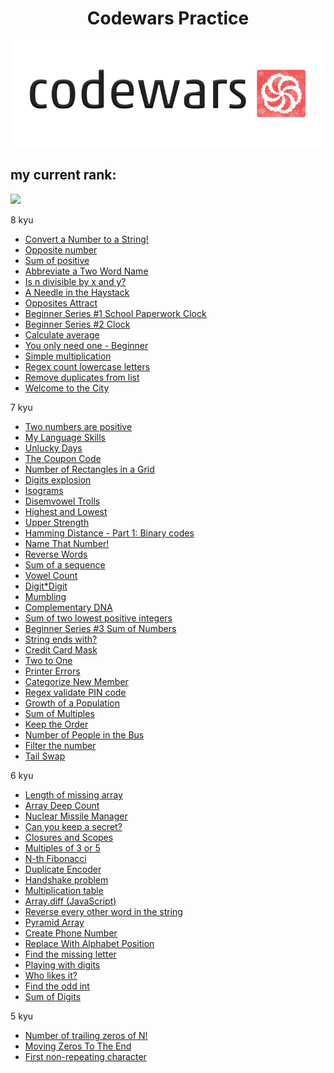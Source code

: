 <h1 align="center">Codewars Practice</h1>
<p align="center">
<img src="codewars.png" margin-left="300px" margin-right="auto"/>
</p>

<h2>my current rank:</h2>
<img src="https://www.codewars.com/users/verystone69/badges/large"/>
<p>8 kyu</p>
<ul>
<li><a href="https://www.codewars.com/kata/reviews/5265326f5fda8eb1160004cb/groups/61d3e81668975c0001d8958b">Convert a Number to a String!</a>
<li><a href="https://www.codewars.com/kata/reviews/56deebdf6a5c28baa9000031/groups/641d91fe26b289000137d92d">Opposite number</a>
<li><a href="https://www.codewars.com/kata/reviews/5715eaf87cf4f3befe00002e/groups/5f78e7537d74a900015f3b70">Sum of positive</a>
<li><a href="https://www.codewars.com/kata/reviews/57eadb85cd143f4c9c0000a5/groups/5817a3d06288546631000040">Abbreviate a Two Word Name</a>
<li><a href="https://www.codewars.com/kata/reviews/5545f1150240a711650000c6/groups/554e9802d002991020000103">Is n divisible by x and y?</a>
<li><a href="https://www.codewars.com/kata/reviews/566770a5e2aefaf7b000002d/groups/5d48f66d2447aa000172d589">A Needle in the Haystack</a>
<li><a href="https://www.codewars.com/kata/reviews/555086ff587c4e3a7e000095/groups/57b5bee1db5b3da2ec0001fb">Opposites Attract</a>
<li><a href="https://www.codewars.com/kata/reviews/55fa902836589109b40000af/groups/6498a2b4d263330001c8134a">Beginner Series #1 School Paperwork Clock</a>
<li><a href="https://www.codewars.com/kata/reviews/55fa41c53658911447000032/groups/56521dfdd4da7a4dc80000a9">Beginner Series #2 Clock</a>
<li><a href="https://www.codewars.com/kata/reviews/5865f9bd2ffb9c2e2f0013af/groups/64af0865a2181600010954b1">Calculate average</a>
<li><a href="https://www.codewars.com/kata/reviews/57cc9785e850d466050000a7/groups/57cccde5d542d3148f0003d6">You only need one - Beginner</a>
<li><a href="https://www.codewars.com/kata/reviews/5837111123bee00d630000be/groups/5839d9ce171f3aac8700020f">Simple multiplication</a>
<li><a href="https://www.codewars.com/kata/reviews/56aa512a19a59b21ff000034/groups/64c6becb94952d0001375414">Regex count lowercase letters</a>
<li><a href="https://www.codewars.com/kata/reviews/580a1bd1b56dcf80b2000031/groups/580aa0729f1fb23551000067">Remove duplicates from list</a>
<li><a href="https://www.codewars.com/kata/reviews/559375e5091cf8e47d00005a/groups/62a6530b98eb29000148775a">Welcome to the City</a>
</ul>
<p>7 kyu</p>
<ul>
<li><a href="https://www.codewars.com/kata/reviews/602efa574781f60001fabf89/groups/64bceb2e37b7b80001bfb12e">Two numbers are positive</a>
<li><a href="https://www.codewars.com/kata/reviews/5b1ac05c46863ccfe00015af/groups/6249e805be5665000101eb62">My Language Skills</a>
<li><a href="https://www.codewars.com/kata/56eb0be52caf798c630013c0/javascript">Unlucky Days</a>
<li><a href="https://www.codewars.com/kata/539de388a540db7fec000642/javascript">The Coupon Code</a>
<li><a href="https://www.codewars.com/kata/556cebcf7c58da564a000045/solutions/javascript">Number of Rectangles in a Grid</a>
<li><a href="https://www.codewars.com/kata/585b1fafe08bae9988000314/javascript">Digits explosion</a>
<li><a href="https://www.codewars.com/kata/54ba84be607a92aa900000f1/javascript">Isograms</a>
<li><a href="https://www.codewars.com/kata/52fba66badcd10859f00097e/javascript">Disemvowel Trolls</a>
<li><a href="https://www.codewars.com/kata/554b4ac871d6813a03000035/javascript">Highest and Lowest</a>
<li><a href="https://www.codewars.com/kata/571640812ad763313600132b/javascript">Upper Strength</a>
<li><a href="https://www.codewars.com/kata/5624e574ec6034c3a20000e6/javascript">Hamming Distance - Part 1: Binary codes</a>
<li><a href="https://www.codewars.com/kata/579ba41ce298a73aaa000255/javascript">Name That Number!</a>
<li><a href="https://www.codewars.com/kata/5259b20d6021e9e14c0010d4">Reverse Words</a>
<li><a href="https://www.codewars.com/kata/586f6741c66d18c22800010a/javascript">Sum of a sequence</a>
<li><a href="https://www.codewars.com/kata/reviews/54ff35d3c1bad9fbfb00021d/groups/62cc7e80ec296e0001580e60">Vowel Count</a>
<li><a href="https://www.codewars.com/kata/reviews/5485f83ed8325edc730001c0/groups/648394988753ae0001beb9c7">Digit*Digit</a>
<li><a href="https://www.codewars.com/kata/reviews/5667eafcfde9ebbd5100002e/groups/57943eddc38ec252bb0004b9">Mumbling</a>
<li><a href="https://www.codewars.com/kata/reviews/554f53f79e5642b6850000ad/groups/648ef5c0f32efd0001735c21">Complementary DNA</a>
<li><a href="https://www.codewars.com/kata/558fc85d8fd1938afb000014/solutions/javascript?filter=me&sort=best_practice&invalids=false">Sum of two lowest positive integers</a>
<li><a href="https://www.codewars.com/kata/55f2b110f61eb01779000053/solutions/javascript?filter=me&sort=best_practice&invalids=false">Beginner Series #3 Sum of Numbers</a>
<li><a href="https://www.codewars.com/kata/reviews/51f2d1cafc9c0f745c000380/groups/575cd0b881ce1de7af00013f">String ends with?</a>
<li><a href="https://www.codewars.com/kata/reviews/5418ac811d3bf3216b000236/groups/6494a6cf104eb90001d74690">Credit Card Mask</a>
<li><a href="https://www.codewars.com/kata/reviews/5656bd079c771d9d4e00001b/groups/565891e1864f843574000034">Two to One</a>
<li><a href="https://www.codewars.com/kata/reviews/56541bb62a8c458476000040/groups/64989cdc0983410001541d54">Printer Errors</a>
<li><a href="https://www.codewars.com/kata/reviews/5506c16fa11c0a0eef0000a3/groups/58d58a77a636b6826a000e85">Categorize New Member </a>
<li><a href="https://www.codewars.com/kata/reviews/55f8abdcb692958d4800000f/groups/596231bca22617aa57000142">Regex validate PIN code</a>
<li><a href="https://www.codewars.com/kata/reviews/563b684ec41198b5920000ea/groups/62987f497ad3f10001de8fff">Growth of a Population</a>
<li><a href="https://www.codewars.com/kata/reviews/5724229c8c7e05a17400004e/groups/64bcf1b9c68efa0001bda25a">Sum of Multiples </a>
<li><a href="https://www.codewars.com/kata/reviews/582ab0ebd0a3a7ca08000018/groups/587631f3b8168af65f00218e">Keep the Order</a>
<li><a href="https://www.codewars.com/kata/reviews/564a2abfece0858a7100000f/groups/64c22d5336d9b90001647c24">Number of People in the Bus</a>
<li><a href="https://www.codewars.com/kata/reviews/55b05294b76b61d1f300004d/groups/64d7e3da914b700001463ccd">Filter the number</a>
<li><a href="https://www.codewars.com/kata/reviews/587438f7c63fc7706f002229/groups/64e25c8d0717e3000177c4d4">Tail Swap </a>
</ul> 
<p>6 kyu</p>
<ul>
<li><a href="https://www.codewars.com/kata/57b6f5aadb5b3d0ae3000611/javascript">Length of missing array</a></li>
<li><a href="https://www.codewars.com/kata/596f72bbe7cd7296d1000029/javascript">Array Deep Count</a></li>
<li><a href="https://www.codewars.com/kata/567ed5db4089538eea000010/javascript">Nuclear Missile Manager</a></li>
<li><a href="https://www.codewars.com/kata/5351b35ebaeb67f9110012d2/solutions/javascript?filter=me&sort=best_practice">Can you keep a secret?</a></li>
<li><a href="https://www.codewars.com/kata/526ec46d6f5e255e150002d1/solutions/javascript?filter=me&sort=best_practice">Closures and Scopes</a></li>
<li><a href="https://www.codewars.com/kata/514b92a657cdc65150000006/solutions/javascript?filter=me&sort=best_practice">Multiples of 3 or 5
</a></li>
<li><a href="https://www.codewars.com/kata/522551eee9abb932420004a0/solutions/javascript?filter=me&sort=best_practice">N-th Fibonacci
</a></li>
<li><a href="https://www.codewars.com/kata/54b42f9314d9229fd6000d9c/javascript">Duplicate Encoder</a></li>
<li><a href="https://www.codewars.com/kata/5574835e3e404a0bed00001b/javascript">Handshake problem</a></li>
<li><a href="https://www.codewars.com/kata/reviews/534d3637c2059116ab0003c1/groups/63395ee1d251110001c6c80c">Multiplication table</a></li>
<li><a href="https://www.codewars.com/kata/reviews/523f5d21c841566fde00000c/groups/6339e76c617b760001c96089">Array.diff (JavaScript)</a></li>
<li><a href="https://www.codewars.com/kata/reviews/58d7686a79e609708a000a13/groups/633dd2a73bc9730001695334">Reverse every other word in the string</a></li>
<li><a href="https://www.codewars.com/kata/reviews/5d8f8fed88c4e10001cc1346/groups/633f352144afd40001c339f4">Pyramid Array</a></li>
<li><a href="https://www.codewars.com/kata/reviews/525f50e3b73515a6db000b86/groups/623b77719f12a30001035fe6">Create Phone Number</a></li>
<li><a href="https://www.codewars.com/kata/reviews/56002d1c656fe9438f00001b/groups/623b90e019de9f0001483383">Replace With Alphabet Position</a></li>
<li><a href="https://www.codewars.com/kata/reviews/583a0b20cd2acc1d9900007e/groups/62152bd9504776000175c95d">Find the missing letter</a></li>
<li><a href="https://www.codewars.com/kata/reviews/5552cffe7abf6e77eb000041/groups/621239723604140001f800ee">Playing with digits</a></li>
<li><a href="https://www.codewars.com/kata/reviews/5266876c8f4bf2da9b000365/groups/58ba8617343c9ebfc6000513">Who likes it?</a></li>
<li><a href="https://www.codewars.com/kata/reviews/56257b1427e918467e000174/groups/64846a3d3dad1a00019756bf">Find the odd int</a></li>
<li><a href="https://www.codewars.com/kata/reviews/541c8b5e7e4b4c61e2000149/groups/6484c746a1178b00012a50cf">Sum of Digits</a></li>
</ul>

<p>5 kyu</p>
<ul>
<li><a href="https://www.codewars.com/kata/reviews/52fd3e3460f49cddcf000f1f/groups/623d9ef83742700001732fc1">Number of trailing zeros of N!</a>
<li><a href="https://www.codewars.com/kata/reviews/52597aa56021e91c93000cb3/groups/6485be485d003e0001f3c296">Moving Zeros To The End </a>
<li><a href="https://www.codewars.com/kata/reviews/52bc74d4ac05d0945d000551/groups/6486330de253810001125392">First non-repeating character</a>
</ul>

